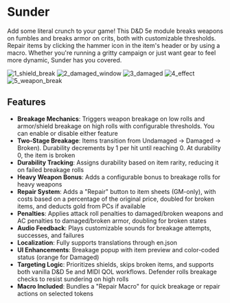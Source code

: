 # Sunder
Add some literal crunch to your game! This D&D 5e module breaks weapons on fumbles and breaks armor on crits, both with customizable thresholds. Repair items by clicking the hammer icon in the item's header or by using a macro. Whether you're running a gritty campaign or just want gear to feel more dynamic, Sunder has you covered.

![1_shield_break](https://github.com/user-attachments/assets/7416cf01-a9c7-4ec3-906c-14ebe6030b1b)
![2_damaged_window](https://github.com/user-attachments/assets/a039fe07-a350-474b-b3ea-0b93f4ba6fd5)
![3_damaged](https://github.com/user-attachments/assets/e45f4d6d-bdd7-4720-8325-3f89e78a20cf)
![4_effect](https://github.com/user-attachments/assets/9559dc3f-d5c8-4b99-ad03-58945b81cae7)
![5_weapon_break](https://github.com/user-attachments/assets/ad008479-0427-4bc7-86bc-a14a9310f4ad)



## Features
- **Breakage Mechanics**: Triggers weapon breakage on low rolls and armor/shield breakage on high rolls with configurable thresholds. You can enable or disable either feature
- **Two-Stage Breakage**: Items transition from Undamaged → Damaged → Broken). Durability decrements by 1 per hit until reaching 0. At durability 0, the item is broken
- **Durability Tracking**: Assigns durability based on item rarity, reducing it on failed breakage rolls
- **Heavy Weapon Bonus**: Adds a configurable bonus to breakage rolls for heavy weapons
- **Repair System**: Adds a "Repair" button to item sheets (GM-only), with costs based on a percentage of the original price, doubled for broken items, and deducts gold from PCs if available
- **Penalties**: Applies attack roll penalties to damaged/broken weapons and AC penalties to damaged/broken armor, doubling for broken states
- **Audio Feedback**: Plays customizable sounds for breakage attempts, successes, and failures
- **Localization**: Fully supports translations through en.json
- **UI Enhancements**: Breakage popup with item preview and color-coded status (orange for Damaged)
- **Targeting Logic**: Prioritizes shields, skips broken items, and supports both vanilla D&D 5e and MIDI QOL workflows. Defender rolls breakage checks to resist sundering on high rolls
- **Macro Included**: Bundles a "Repair Macro" for quick breakage or repair actions on selected tokens
